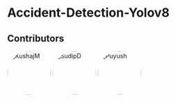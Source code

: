 # Accident-Detection-Yolov8

## Contributors

<div style="display: inline-block; position: relative;">
  <a href="https://github.com/KushajM">
    <img src="https://avatars.githubusercontent.com/u/85050534?v=4" alt="KushajM" style="width: 100px; height: 100px; overflow: hidden; border-radius: 50%;">
  </a>
</div>

<div style="display: inline-block; position: relative;">
  <a href="https://github.com/Github-2lu/">
    <img src="https://avatars.githubusercontent.com/u/34942978?v=4" alt="SudipD" style="width: 100px; height: 100px; overflow: hidden; border-radius: 50%;">
  </a>
</div>

<div style="display: inline-block; position: relative;">
  <a href="https://github.com/Puyush">
    <img src="https://avatars.githubusercontent.com/u/103782822?v=4" alt="Puyush" style="width: 100px; height: 100px; overflow: hidden; border-radius: 50%;">
  </a>
</div>

